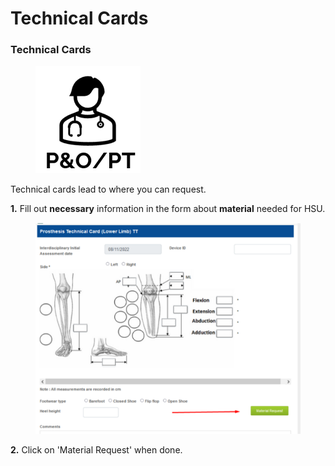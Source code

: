 # Technical Cards

### **Technical Cards**

<figure><img src="../../../.gitbook/assets/image (116).png" alt=""><figcaption></figcaption></figure>

Technical cards lead to where you can request.

**1.** Fill out **necessary** information in the form about **material** needed for HSU.

<figure><img src="../../../.gitbook/assets/image (117).png" alt=""><figcaption></figcaption></figure>

**2.** Click on 'Material Request' when done.

